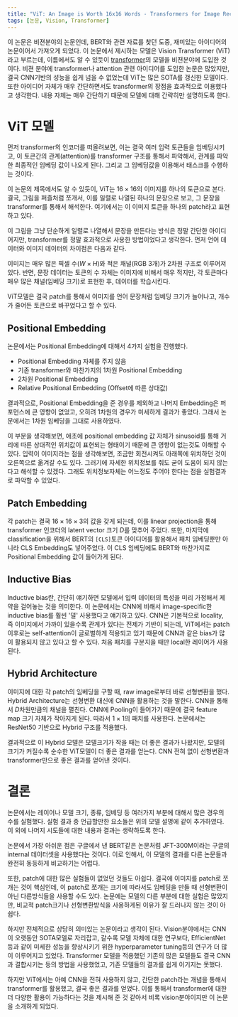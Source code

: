 ```yaml
---
title: "ViT: An Image is Worth 16x16 Words - Transformers for Image Recognition at Scale"
tags: [논문, Vision, Transformer]
---
```


이 논문은 비젼분야의 논문인데, BERT와 관련 자료를 찾던 도중, 재미있는 아이디어의 논문이어서 가져오게 되었다. 이 논문에서 제시하는 모델은 Vision Transformer (ViT) 라고 부르는데, 이름에서도 알 수 있듯이 [transformer](/attention-is-all-you-need)의 모델을 비젼분야에 도입한 것이다. 비젼 분야에 transformer나 attention 관련 아이디어를 도입한 논문은 많았지만, 결국 CNN기반의 성능을 쉽게 넘을 수 없었는데 ViT는 많은 SOTA를 갱신한 모델이다. 또한 아이디어 자체가 매우 간단하면서도 transformer의 장점을 효과적으로 이용했다고 생각한다. 내용 자체는 매우 간단하기 때문에 모델에 대해 간략히만 설명하도록 한다.

# ViT 모델

먼저 transformer의 인코더를 떠올려보면, 이는 결국 여러 입력 토큰들을 임베딩시키고, 이 토큰간의 관계(attention)를 transformer 구조를 통해서 파악해서, 관계를 파악한 최종적인 임베딩 값이 나오게 된다. 그리고 그 임베딩값을 이용해서 태스크를 수행하는 것이다.

이 논문의 제목에서도 알 수 있듯이, ViT는 $16\times16$의 이미지를 하나의 토큰으로 본다. 결국, 그림을 퍼즐처럼 쪼개서, 이를 일렬로 나열된 하나의 문장으로 보고, 그 문장을 transformer를 통해서 해석한다. 여기에서는 이 이미지 토큰을 하나의 patch라고 표현하고 있다.

이 그림을 그냥 단순하게 일렬로 나열해서 문장을 만든다는 방식은 정말 간단한 아이디어지만, transformer를 정말 효과적으로 사용한 방법이었다고 생각한다. 먼저 언어 데이터와 이미지 데이터의 차이점은 다음과 같다.

이미지는 매우 많은 픽셀 수($W\times H$)와 적은 채널(RGB 3개)가 2차원 구조로 이루어져있다. 반면, 문장 데이터는 토큰의 수 자체는 이미지에 비해서 매우 적지만, 각 토큰마다 매우 많은 채널(임베딩 크기)로 표현한 후, 데이터를 학습시킨다.

ViT모델은 결국 patch를 통해서 이미지를 언어 문장처럼 임베딩 크기가 늘어나고, 개수가 줄어든 토큰으로 바꾸었다고 할 수 있다.

## Positional Embedding

논문에서는 Positional Embedding에 대해서 4가지 실험을 진행했다.

- Positional Embedding 자체를 주지 않음
- 기존 transformer와 마찬가지의 1차원 Positional Embedding
- 2차원 Positional Embedding
- Relative Positional Embedding (Offset에 따른 상대값)

결과적으로, Positional Embedding을 준 경우를 제외하고 나머지 Embedding은 퍼포먼스에 큰 영향이 없었고, 오히려 1차원의 경우가 미세하게 결과가 좋았다. 그래서 논문에서는 1차원 임베딩을 그대로 사용하였다.

이 부분을 생각해보면, 애초에 positional embedding 값 자체가 sinusoid를 통해 거리에 따른 상대적인 위치값이 표현되는 형태이기 때문에 큰 영향이 없는것도 이해할 수 있다. 입력이 이미지라는 점을 생각해보면, 조금만 회전시켜도 아래쪽에 위치하던 것이 오른쪽으로 옮겨갈 수도 있다. 그러기에 자세한 위치정보를 줘도 굳이 도움이 되지 않는다고 해석할 수 있겠다. 그래도 위치정보자체는 어느정도 주어야 한다는 점을 실험결과로 파악할 수 있었다.

## Patch Embedding

각 patch는 결국 $16\times16\times3$의 값을 갖게 되는데, 이를 linear projection을 통해 transformer 인코더의 latent vector 크기 $D$를 맞추어 주었다. 또한, 마지막에 classification을 위해서 BERT의 `[CLS]`토큰 아이디어를 활용해서 패치 임베딩뿐만 아니라 CLS Embedding도 넣어주었다. 이 CLS 임베딩에도 BERT와 마찬가지로 Positional Embedding 값이 들어가게 된다.

## Inductive Bias

Inductive bias란, 간단히 얘기하면 모델에서 입력 데이터의 특성을 미리 가정해서 제약을 걸어놓는 것을 의미한다. 이 논문에서는 CNN에 비해서 image-specific한 inductive bias를 훨씬 '덜' 사용했다고 얘기하고 있다. CNN은 기본적으로 locality, 즉 이미지에서 가까이 있을수록 관계가 있다는 전제가 기반이 되는데, ViT에서는 patch 이후로는 self-attention이 글로벌하게 적용되고 있기 때문에 CNN과 같은 bias가 많이 활용되지 않고 있다고 할 수 있다. 처음 패치를 구분지을 때만 local한 레이어가 사용된다.

## Hybrid Architecture

이미지에 대한 각 patch의 임베딩을 구할 때, raw image로부터 바로 선형변환을 했다. Hybrid Architecture는 선형변환 대신에 CNN을 활용하는 것을 말한다. CNN을 통해서 $D$차원만큼의 채널을 펼친다. CNN에 Pooling이 들어가기 때문에 결국 feature map 크기 자체가 작아지게 된다. 따라서 $1\times1$의 패치를 사용한다. 논문에서는 ResNet50 기반으로 Hybrid 구조를 적용했다.

결과적으로 이 Hybrid 모델은 모델크기가 작을 때는 더 좋은 결과가 나왔지만, 모델의 크기가 커질수록 순수한 ViT모델이 더 좋은 결과를 얻는다. CNN 전혀 없이 선형변환과 transformer만으로 좋은 결과를 얻어낸 것이다.

# 결론

논문에서는 레이어나 모델 크기, 종류, 임베딩 등 여러가지 부분에 대해서 많은 경우의 수를 실험했다. 실험 결과 중 언급할만한 요소들은 위의 모델 설명에 같이 추가하였다. 이 외에 나머지 시도들에 대한 내용과 결과는 생략하도록 한다.

논문에서 가장 아쉬운 점은 구글에서 낸 BERT같은 논문처럼 JFT-300M이라는 구글의 internal 데이터셋을 사용했다는 것이다. 이로 인해서, 이 모델의 결과를 다른 논문들과 완전히 동등하게 비교하기는 어렵다.

또한, patch에 대한 많은 실험들이 없었던 것들도 아쉽다. 결국에 이미지를 patch로 쪼개는 것이 핵심인데, 이 patch로 쪼개는 크기에 따라서도 임베딩을 만들 때 선형변환이 아닌 다른방식들을 사용할 수도 있다. 논문에는 모델의 다른 부분에 대한 실험은 많았지만, 비교적 patch크기나 선형변환방식을 사용하게된 이유가 잘 드러나지 않는 것이 아쉽다.

하지만 전체적으로 상당히 의미있는 논문이라고 생각이 된다. Vision분야에서는 CNN이 오랫동안 SOTA모델로 자리잡고, 갈수록 모델 자체에 대한 연구보다, EfficientNet등과 같이 미세한 성능을 향상시키기 위한 hyperparameter tuning등의 연구가 더 많이 이루어지고 있었다. Transformer 모델을 적용했던 기존의 많은 모델들도 결국 CNN과 결합시키는 등의 방법을 사용했었고, 기존 모델들의 결과를 쉽게 이기지는 못했다.

하지만 ViT에서는 아예 CNN을 전혀 사용하지 않고, 간단한 patch라는 개념을 통해서 transformer를 활용했고, 결국 좋은 결과를 얻었다. 이를 통해서 transformer에 대한 더 다양한 활용이 가능하다는 것을 제시해 준 것 같아서 비록 vision분야이지만 이 논문을 소개하게 되었다.
